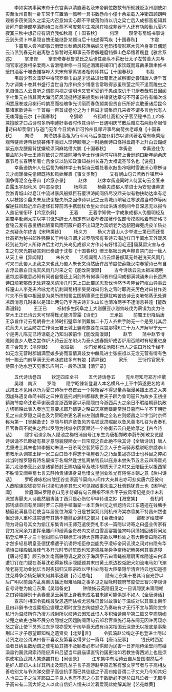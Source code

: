 <!-- { "loadSidebar": true } -->
　　李如实初事梁末帝于东宫素以清直著名及末帝嗣位数数有所规諌贬汝州副使如实至汝州自制一卧车常于车置酒一瓢琴一具书数巻命小僮十余辈载入冲衢四顾朗吟观者多窃笑焉久之梁无内召意如实心颇不平裁落韵诗以讥之梁亡后入成都高祖知其贤拜户部侍郎卒落韵诗曰炎蒸不可度赖尔生凉风在物成非器于人还有功殷勤九夏内寂寞三秋中想君应有语弃我如秋扇【十国春秋】
　　何瓒
　　瓒常有蜀城书事诗云到头须卜林泉隠自愧无能继卧龙题诗后十旬遂得笃疾【十国春秋】
　　卞震
　　卞震蜀人尝吟即事云雨壁长秋菌风枝落病蝉又老笻搘痩影寒木凭吟身春日偶题云诗债到春无处避离愁当醉暂时无即事云茶香解睡磨铛煮山色牵懐着屐登【雅言系述】
　　掌聿修
　　掌聿修春秋鲁党氏之后也性豪纵不羁厯仕太子左赞善大夫与同官家述雅相亲爱两人皆滑稽聿修一日伺述酒罋将竭叩门求饮既而尊罍果罄聿修书壁曰酒客干喉去惟存呷大夫宋有掌禹锡者相传即其后【十国春秋】
　　韦縠
　　韦縠少有文藻梦中得软罗缬巾由是才思益进仕蜀累迁监察御史尝辑唐人诗千首为才调集十巻其书盛行当世自为序曰余少博羣言常取得志虽秋萤之照不逺而雕虫之见自佳古人云自听之谓聪内视之谓明也又安可受诮于愚卤取讥于书厨者哉暇日因阅李杜集元白诗其间大海混茫风流挺特遂采摭奥妙并诸贤达章句不可备录各有编次或闲窓展巻或月榭行吟韵高而桂魄争光词丽而春色鬬美但贵自乐所好岂敢垂诸后昆今纂诸家歌诗共一千首每一百首成巻分之为十目曰才调集庶几来者不谓多言他代有人无嗤薄鉴云尔【十国春秋】
　　令狐峤
　　令狐峤仕高祖父子官至秘书监工吟咏兼擅敏才口占诗句多所嘲谑好事者时传其诗峤一日遇明庆节散后赠左右两街命服僧诗曰却羡僧门与道门无年今日紫衣新可怜州县祁评事尽向荷衣老却身【十国春秋】
　　向瓒
　　向瓒初事高祖为行军司马后累加仆射亦以谑词著名常有咏乘烟观蒋链师诗蒋状貌甚伟不类妇人瓒诗颇嘲之一时絶倒诗曰怪得盘跚不上升白云蹋绽紫云崩龙腰鳯背犹嫌软须问麻姑借大鹏【十国春秋】
　　幸夤逊
　　幸夤逊仕伪蜀孟防为学士王师将致讨之前歳除昶令学士作诗两句写桃符上夤逊题曰新年纳余庆嘉节号长春明年蜀亡吕余庆以防知政事知益州长春乃太祖诞圣节名也【说苑】
　　幸夤逊防州人仕后蜀为翰林学士有梨诗云嚼处春氷敲齿冷咽时雪液沃心寒栁诗云才闻暖律先偷眼既待和风始展眉【事文类聚】
　　又有岷山句云若教作镇居中国争得泥金在泰山【吟窓杂录】
　　赵休
　　赵休幸夤逊同时人侍宴句云金茎来白露玉宇起秋风【吟窓杂录】
　　杨鼎夫
　　杨鼎夫成都人举进士为安思谦幕吏尝游青城山过皂江中流过暴风船抵巨石覆洪涛间同侪尽没鼎夫似有物扶助达岸有老人以枝接引鼎夫未及致谢旋失所之因作诗以记之云青城山峭皂江寒欲渡当时作等闲櫂逆狂风趋近岸舟逢怪石碎前湾手携弱杖仓皇处命出洪涛顷刻间今日深恩无以报令人羞记雀衔环【吟窓杂録】
　　王着
　　王着字知微一字成象成都人伪蜀明经及第蜀平赴阙太宗以字书讹舛辟士人删定有以着荐者加著作佐郎令摸阁帖着有研格书奁铭云爰有愚叟栖此陋室风雨可蔽户庭不出知足为富娯老为逸貂冠蝉冕虎皮羊质处之勿疑永尔终吉【宋稗类钞】
　　杨义方
　　杨义方眉山人少举进士第已而还蜀仕高祖为秘书郎性强毅长于吟咏自谓才过罗隠常有春诗云海边红日半离水天外暖风轻到花为时人所称许后主时九头鸟见成都义方作诗有好惜羽毛还窟莫留灾害与苍生之句宋光嗣疑其刺已奏谴于沈黎【十国春秋】赠王枢密云两声鞭自禁门出一簇人从天上来【异闻録】
　　朱长文
　　艺祖闻蜀人诗云烦暑郁蒸无处避洗天风雨几时来曰此蜀人思我之来也此乃蜀人朱长文诗然唐许昌节度使薛能汉南春望诗已有自古浮云蔽白日洗天风雨几时来之句【能改斋漫録】
　　古今诗话云云太祖采聴明逺每边事纎悉必知有间者自蜀还上问剑外有何事间者曰但闻成都满城诵朱山长苦热诗曰烦暑郁蒸无处避凉风清冷几时来上曰此蜀民思吾伐也然予考睦台符岷山异事云梓潼山人李尧夫吟咏尤尚讥刺谒蜀相李昊昊戏曰何名之背时耶尧夫厉色对曰甘作尧时夫不乐蜀中相因是为昊所摈知蜀主国柄隳紊生民肆扰吟苦热诗云炎暑郁蒸无处避凉风消息几时来以是知此两句乃李尧夫诗非朱山长也清冷两字不逮消息甚逺【能改斋漫録】
　　王正已
　　栎树多生冈阜之上大则偃亚小则耸岐伐为薪锻为炭力倍常木王正已诗云未可轻樗栎尤能济雪霜【诗史】
　　王承旨
　　前蜀王衍降后唐王承旨作诗云蜀朝昏主出降时衔璧牵羊倒繋旗二十万人齐拱手防无一个是男儿其后花蘂夫人记孟防之亡作诗云君王城上竖降旗妾在深宫那得知二十万人齐解甲宁无一个是男儿陈无已诗话载之乃知沿袭前作【能改斋漫録】
　　赵节
　　蒲中赵节博赡刚直乡人敬之尝作炉火诗云近冬附火为泰火透春拥炉成否炉用否随时有轻重进身君子合知无【清异録】
　　张振祖
　　沙门爱英住池阳村示人之语曰万论千经不如无念无营时郡娼满莹娘多姿而富情真妓女中麟鳯进士张振祖以无念无营有情有色制一聮云门前草满无无老牀底钱多有有娘【清异録】
　　家乐
　　王衍伶官家乐侍燕小池水澄天见家乐应制云一段圣琉璃【清异录】

　　五代诗话巻四
　　钦定四库全书
　　五代诗话巻五
　　兖州府知府郑方坤撰
　　吴越　南汉
　　罗隐
　　隠字昭諌新登县人本名横凡十上不中第遂更名始谒武肃王不见用以所为夏口诗标于巻首云一个祢衡容不得思量黄祖漫英雄王览之大笑因加殊遇复命简书辟之曰仲宣逺托刘荆州都縁乱世夫子辟为鲁司寇只为故乡王初授镇海节度命沈崧草谢表盛言浙西繁富以示隠隠曰今浙西兵火之余日不暇给朝廷执政方切贿赂此表入奏岂无意要求耶乃请更之略曰天寒而麋鹿常游日暮而牛羊不下朝廷见之曰此罗隠之词也及为贺昭宗更名表曰左则虞舜之全名右则姬昌之半字当时京师称为第一【吴越备史】罗隠与桐庐章鲁风齐名钱武肃崛起以鲁风善书札召为表奏孔目官鲁风不就执之后以罗隠为钱塘令因宴赋诗一个祢衡云云自是始厚之【古今诗话】
　　隠字昭谏余杭人隠池之梅根浦自号江东生为唐相郑畋李蔚所知畋女览隠诗讽诵不巳畋疑有慕才意隠貌寝陋女一日帘窥之自此絶不咏其诗【全唐诗话】唐人尤重进士其末也如李振劝朱温一日杀司空裴贽等百余人于白马驿苏楷驳昭宗諡李山甫教乐从训害王铎一家三百口皆不得志于塲屋者为之乃至巢冦亦进士也科目之弊如此当时惟罗隠有诗名屡摈于名塲然逢世乱离依钱氏以庇身未尝失节五言云四海霍光第六龙张奉营此必是诸镇皆封王赐功臣号及岐汴刼质天子之时又云陪臣无以报西望不胜情又闻幸蜀七言云静怜贵族谋身易危惜文皇创业难尤有惓惓本朝之意【后村诗话】
　　罗昭谏咏松曰陵迁谷变须高节莫向人间作大夫其志亦可悲矣唐六臣彼何人哉昭谏説钱镠举兵讨梁见通鉴其忠义可见视奴事朱温之杜荀鹤犹粪土也【困学纪闻】
　　曽庭闻曰罗隠京口见李侍郎有句云屈指不堪言甲子披风常记是庚申未若溉堂夀晏夫人诗虽然眉夀逢丁酉只是心伤忆甲申转语之妙【溉堂集】
　　吾杭附郭钱塘县旧有吴越时罗江东隠手植海棠一本王黄州元之尝题诗云江东遗迹在钱塘手植庭花满县香若使当年居显位海棠今日是甘棠观此则杭州海棠亦香矣不特昌州然也但恐诗人重称过实徒夸其韵不能慰彭渊材之恨耳【蓉塘诗话】
　　邺都罗绍威学隠为诗自号其文为偷江东集青州王师范遣使赍礼币求一篇隠以诗寄之曰盛业传家有寳刀况闻余力更挥毫腰间印绶黄金贵巻内文章白雪高宴罢佳宾吟凤藻猎回诸将问龙韬登坛甲子才三十犹拟回头夺锦标王得诗大喜昭宗欲以甲科处之有大臣奏曰隠虽有才然多轻易明皇圣德犹横遭乎讥谤将相臣僚岂能免乎凌轹帝问讥谤之词对曰隠有华清诗曰楼殿层层佳气多开元时节好笙歌也知道德胜尧舜争奈杨妃解笑何其事遂寝【唐诗纪事】顾云依淮南高骈隠讥之夏饮于海风亭云曰青蝇被扇扇离席隠遽曰白泽遭钉钉在门隠在浙幕沈崧得新榜示隠隠题其末曰黄土原边狡兎肥犬如流电马如飞灞陵老将无功业犹忆当时夜猎归又昭宗欲以甲科处隠有大臣举隠华清宫诗云也知道德胜尧舜争奈杨妃解笑何其事遂寝【诗话总龟】
　　隠有江东集十巻其诗自光啓以后广明以前海内乱离乗舆播迁艰难险阻之事多见之赋咏时魏府节度使王智兴学隠诗自号诗巻为偷江东集【吴越备史】
　　钟陵妓云英隠旧见之一日讥隠犹未第隠嘲之曰钟陵醉别十余春重见云英掌上身我未成名君未嫁可能俱是不如人【全唐诗话】
　　宣宗时相国令狐绹最受恩遇而怙权尤忌胜已曽以故事访于温岐对以其事出南华且曰非僻书也或冀相公燮理之暇时宜览古绹益怒之乃奏岐有才无行不宜与第防宣宗私行为温岐所忤乃授方城尉所以岐诗云因知此恨人多积悔读南华第二篇又李商隠绹父楚之故吏也殊不展分商隠憾之因题防阁落句云郎君官重施行马东阁无因许再窥亦怒之官止使下员外江东罗隠亦受知于绹毕竟无成有诗哭相国云深恩无以报底是事柴荆以三才子怨望即知绹之遗贤矣【北梦言】
　　令狐滈赵公绹之子也登进士隠以诗贺之赵公谓滈曰吾不喜汝及第喜汝得罗公一篇耳【唐诗纪事】
　　钱氏时西湖渔者日纳鱼数觔谓之使宅鱼其捕不及额者必市以供颇为民害一日罗隠侍坐壁间有磻溪垂钓圗武肃索诗隠应声曰吕望当年展庙谟直钩钓国更谁如若教生得西湖上也是须供使宅鱼武肃大笑遂蠲其役【闲谈录】
　　江东集中有泪诗云自从鲁国澘然后不是奸人即妇人未详其所出及观孔丛子言子高游赵平原君客有邹文李节者与子高相友善临别文与节流涕交颐子高徒抗手而已其徒疑之子高曰始吾谓二子丈夫乃今知其妇人也曰二子之泣非耶曰二子良人也有不忍之心其于敢断必不足矣曰凡泣者一无取乎子高曰有二焉大奸之人以此自信妇人懦夫以泣着爱观此始解其説【艺苑雌黄】
